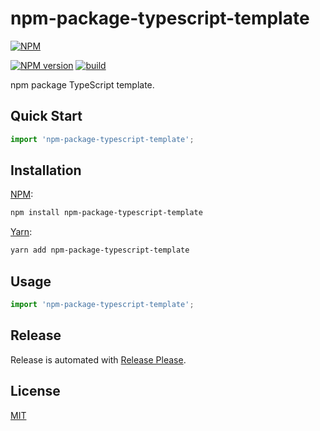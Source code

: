 # npm-package-typescript-template

[![NPM](https://nodei.co/npm/npm-package-typescript-template.png)](https://nodei.co/npm/npm-package-typescript-template/)

[![NPM version](https://img.shields.io/npm/v/npm-package-typescript-template.svg)](https://www.npmjs.com/package/npm-package-typescript-template)
[![build](https://github.com/remarkablemark/npm-package-typescript-template/actions/workflows/build.yml/badge.svg)](https://github.com/remarkablemark/npm-package-typescript-template/actions/workflows/build.yml)

npm package TypeScript template.

## Quick Start

```ts
import 'npm-package-typescript-template';
```

## Installation

[NPM](https://www.npmjs.com/package/npm-package-typescript-template):

```sh
npm install npm-package-typescript-template
```

[Yarn](https://yarnpkg.com/package/npm-package-typescript-template):

```sh
yarn add npm-package-typescript-template
```

## Usage

```ts
import 'npm-package-typescript-template';
```

## Release

Release is automated with [Release Please](https://github.com/googleapis/release-please).

## License

[MIT](https://github.com/remarkablemark/npm-package-typescript-template/blob/master/LICENSE)
